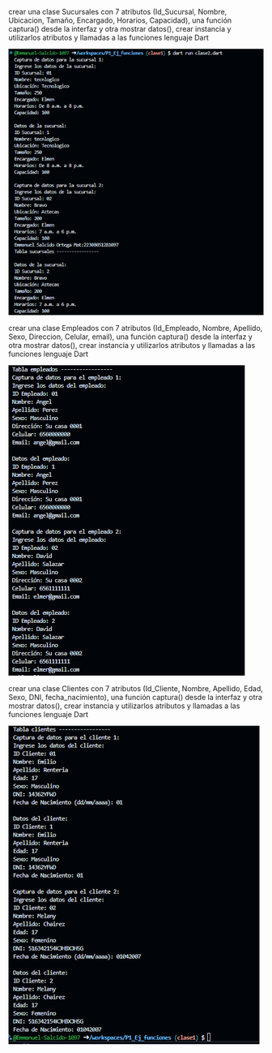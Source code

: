 crear una clase Sucursales con 7 atributos (Id_Sucursal, Nombre, Ubicacion, Tamaño, Encargado, Horarios, Capacidad), una función captura() desde la interfaz y otra mostrar datos(), crear instancia y utilizarlos atributos y llamadas a las funciones lenguaje Dart

![alt text](image-8.png)

crear una clase Empleados con 7 atributos (Id_Empleado, Nombre, Apellido, Sexo, Direccion, Celular, email), una función captura() desde la interfaz y otra mostrar datos(), crear instancia y utilizarlos atributos y llamadas a las funciones lenguaje Dart

![alt text](image-9.png)

crear una clase Clientes con 7 atributos (Id_Cliente, Nombre, Apellido, Edad, Sexo, DNI, fecha_nacimiento), una función captura() desde la interfaz y otra mostrar datos(), crear instancia y utilizarlos atributos y llamadas a las funciones lenguaje Dart

![alt text](image-10.png)